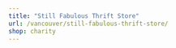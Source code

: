 ```yaml
---
title: "Still Fabulous Thrift Store"
url: /vancouver/still-fabulous-thrift-store/
shop: charity
---
```

